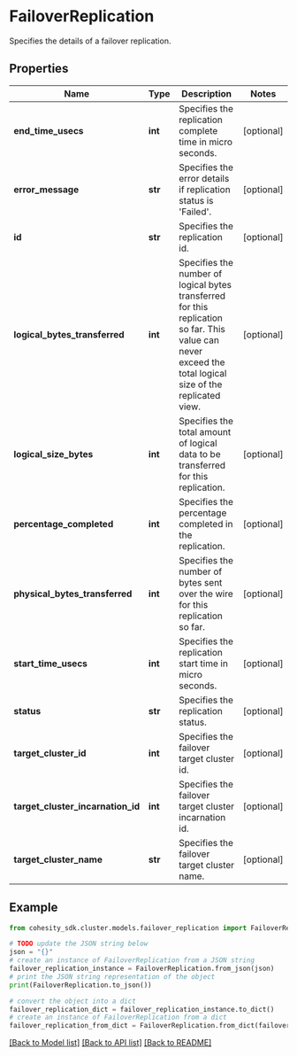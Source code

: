 # FailoverReplication

Specifies the details of a failover replication.

## Properties

Name | Type | Description | Notes
------------ | ------------- | ------------- | -------------
**end_time_usecs** | **int** | Specifies the replication complete time in micro seconds. | [optional] 
**error_message** | **str** | Specifies the error details if replication status is &#39;Failed&#39;. | [optional] 
**id** | **str** | Specifies the replication id. | [optional] 
**logical_bytes_transferred** | **int** | Specifies the number of logical bytes transferred for this replication so far. This value can never exceed the total logical size of the replicated view. | [optional] 
**logical_size_bytes** | **int** | Specifies the total amount of logical data to be transferred for this replication. | [optional] 
**percentage_completed** | **int** | Specifies the percentage completed in the replication. | [optional] 
**physical_bytes_transferred** | **int** | Specifies the number of bytes sent over the wire for this replication so far. | [optional] 
**start_time_usecs** | **int** | Specifies the replication start time in micro seconds. | [optional] 
**status** | **str** | Specifies the replication status. | [optional] 
**target_cluster_id** | **int** | Specifies the failover target cluster id. | [optional] 
**target_cluster_incarnation_id** | **int** | Specifies the failover target cluster incarnation id. | [optional] 
**target_cluster_name** | **str** | Specifies the failover target cluster name. | [optional] 

## Example

```python
from cohesity_sdk.cluster.models.failover_replication import FailoverReplication

# TODO update the JSON string below
json = "{}"
# create an instance of FailoverReplication from a JSON string
failover_replication_instance = FailoverReplication.from_json(json)
# print the JSON string representation of the object
print(FailoverReplication.to_json())

# convert the object into a dict
failover_replication_dict = failover_replication_instance.to_dict()
# create an instance of FailoverReplication from a dict
failover_replication_from_dict = FailoverReplication.from_dict(failover_replication_dict)
```
[[Back to Model list]](../README.md#documentation-for-models) [[Back to API list]](../README.md#documentation-for-api-endpoints) [[Back to README]](../README.md)


